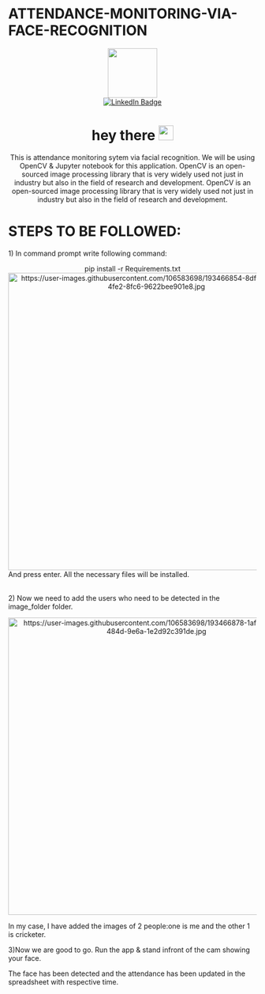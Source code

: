 # ATTENDANCE-MONITORING-VIA-FACE-RECOGNITION
<div id="header" align="center">
  <img src="https://media.giphy.com/media/M9gbBd9nbDrOTu1Mqx/giphy.gif" width="100"/>

<div id="badges">
  <a href="https://www.linkedin.com/in/kanish-nisant-k-s-267435210/">
    <img src="https://img.shields.io/badge/LinkedIn-blue?style=for-the-badge&logo=linkedin&logoColor=white" alt="LinkedIn Badge"/>
  </a>
  </div>
 <h1>
  hey there
  <img src="https://media.giphy.com/media/hvRJCLFzcasrR4ia7z/giphy.gif" width="30px"/>
</h1>
  <p>
    This is attendance monitoring sytem via facial recognition. We will be using OpenCV & Jupyter notebook for this application. OpenCV is an open-sourced image processing library that is very widely used not just in industry but also in the field of research and development. OpenCV is an open-sourced image processing library that is very widely used not just in industry but also in the field of research and development.</p>
  <p>
    <head>
      <h1 align="left" >STEPS TO BE FOLLOWED:</h1>
    </head>
    </p>
  <p align="left">
    1) In command prompt write following command:</p>
   pip install -r Requirements.txt
   <img width="601" alt="https://user-images.githubusercontent.com/106583698/193466854-8df9647b-d610-4fe2-8fc6-9622bee901e8.jpg">
  <div align="left">And press enter. All the necessary files will be installed.</div>
  <p align="left"></br>
    2) Now we need to add the users who need to be detected in the image_folder folder.</p>
    <img width="601" alt="https://user-images.githubusercontent.com/106583698/193466878-1af5149b-573f-484d-9e6a-1e2d92c391de.jpg">
  <p align="left">In my case, I have added the images of 2 people:one is me and the other 1 is cricketer.</p>
  <p align="left">
  3)Now we are good to go. Run the app & stand infront of the cam showing your face.</p>
  <p align="left">
  The face has been detected and the attendance has been updated in the spreadsheet with respective time.</p>
      
